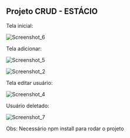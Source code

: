 ## Projeto CRUD - ESTÁCIO

Tela inicial:

![Screenshot_6](https://user-images.githubusercontent.com/73204469/187945632-915b6f96-bcc3-4f0c-9bfa-04fbc161fc0a.png)

Tela adicionar:

![Screenshot_5](https://user-images.githubusercontent.com/73204469/187946006-9a11c08d-fa51-4aa9-ae78-40b1f3880239.png)

![Screenshot_2](https://user-images.githubusercontent.com/73204469/187946310-42e91376-f113-4725-a00c-e9b42e725cf7.png)

Tela editar usuário:

![Screenshot_4](https://user-images.githubusercontent.com/73204469/187946359-47cff45e-8456-42aa-b85f-bacf2ad3e0a7.png)

Usuário deletado:

![Screenshot_7](https://user-images.githubusercontent.com/73204469/187946432-e1bf3022-00a3-45dc-bf94-2a81882cdd7c.png)



Obs: Necessário npm install para rodar o projeto
